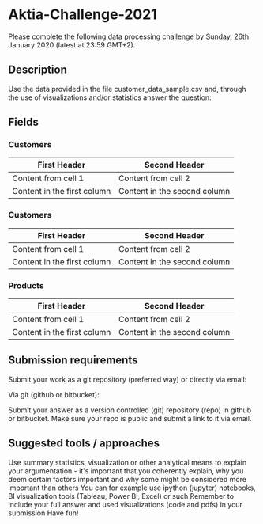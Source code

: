 # Aktia-Challenge-2021

Please complete the following data processing challenge by Sunday, 26th January 2020 (latest at 23:59 GMT+2).

## Description
Use the data provided in the file customer_data_sample.csv and, through the use of visualizations and/or statistics answer the question:

## Fields

### Customers
First Header | Second Header
------------ | -------------
Content from cell 1 | Content from cell 2
Content in the first column | Content in the second column

### Customers
First Header | Second Header
------------ | -------------
Content from cell 1 | Content from cell 2
Content in the first column | Content in the second column

### Products
First Header | Second Header
------------ | -------------
Content from cell 1 | Content from cell 2
Content in the first column | Content in the second column

## Submission requirements
Submit your work as a git repository (preferred way) or directly via email:

Via git (github or bitbucket):

Submit your answer as a version controlled (git) repository (repo) in github or bitbucket. Make sure your repo is public and submit a link to it via email.

## Suggested tools / approaches

Use summary statistics, visualization or other analytical means to explain your argumentation - it's important that you coherently explain, why you deem certain factors important and why some might be considered more important than others
You can for example use ipython (jupyter) notebooks, BI visualization tools (Tableau, Power BI, Excel) or such
Remember to include your full answer and used visualizations (code and pdfs) in your submission
Have fun!
